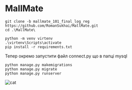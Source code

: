 <h1>MallMate</h1>

``` shell
git clone -b mallmate_101_final_log_reg https://github.com/RomanSukhai/MallMate.git
cd .\MallMate\
```

``` shell
python -m venv virtenv 
.\virtenv\Scripts\activate 
pip install -r requirements.txt
```

Тепер окремо запустити файл connect.py що в папці mysql

``` shell
python manage.py makemigrations
python manage.py migrate 
python manage.py runserver
```


   ![cat](https://github.com/RomanSukhai/MallMate/assets/118640498/488761ad-a13a-438b-82df-02a00ef1bcc3)


